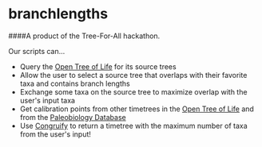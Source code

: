 branchlengths
=============
####A product of the Tree-For-All hackathon.

Our scripts can...

- Query the [Open Tree of Life](tree.opentreeoflife.org) for its source trees
- Allow the user to select a source tree that overlaps with their favorite taxa and contains branch lengths
- Exchange some taxa on the source tree to maximize overlap with the user's input taxa
- Get calibration points from other timetrees in the [Open Tree of Life](tree.opentreeoflife.org) and from the [Paleobiology Database](paleobiodb.org/navigator)
- Use [Congruify](http://www.inside-r.org/packages/cran/geiger/docs/congruify.phylo) to return a timetree with the maximum number of taxa from the user's input!

